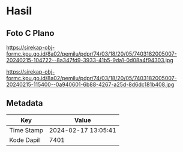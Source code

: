 # Hasil

## Foto C Plano

https://sirekap-obj-formc.kpu.go.id/8a02/pemilu/pdpr/74/03/18/20/05/7403182005007-20240215-104722--8a347fd9-3933-41b5-9da1-0d08a4f94303.jpg

https://sirekap-obj-formc.kpu.go.id/8a02/pemilu/pdpr/74/03/18/20/05/7403182005007-20240215-115400--0a940601-6b88-4267-a25d-8d6dc181b408.jpg


## Metadata

| Key        | Value               |
| ---------- | ------------------- |
| Time Stamp | 2024-02-17 13:05:41 |
| Kode Dapil | 7401                |



